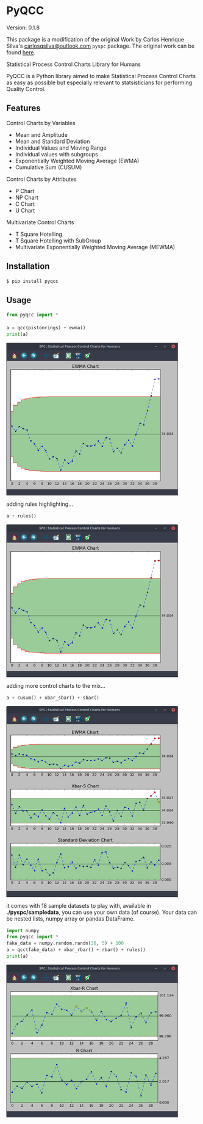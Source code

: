 # PyQCC
Version: 0.1.8  

This package is a modification of the original Work by Carlos Henrique Silva's <carlosqsilva@outlook.com> `pyspc` package. The original work can be found [here](https://github.com/carlosqsilva/pyspc). 

Statistical Process Control Charts Library for Humans

PyQCC is a Python library aimed to make Statistical Process Control Charts as easy as possible but especially relevant to statsisticians for performing Quality Control.

## Features

Control Charts by Variables
* Mean and Amplitude
* Mean and Standard Deviation
* Individual Values and Moving Range
* Individual values with subgroups
* Exponentially Weighted Moving Average (EWMA)
* Cumulative Sum (CUSUM)

Control Charts by Attributes
* P Chart
* NP Chart
* C Chart
* U Chart

Multivariate Control Charts
* T Square Hotelling
* T Square Hotelling with SubGroup
* Multivariate Exponentially Weighted Moving Average (MEWMA)

## Installation
```bash
$ pip install pyqcc
```

## Usage
```python
from pyqcc import *

a = qcc(pistonrings) + ewma()
print(a)
```
<img src="https://github.com/jeub/pyqcc/blob/main/screenshots/1-screen.png" align="center" height="400" width="450">

adding rules highlighting...
```python
a + rules()
```

<img src="https://github.com/jeub/pyqcc/blob/main/screenshots/2-screen.png" align="center" height="400" width="450">

adding more control charts to the mix...
```python
a + cusum() + xbar_sbar() + sbar()
``` 

<img src="https://github.com/jeub/pyqcc/blob/main/screenshots/3-screen.png" align="center" height="500" width="450">

it comes with 18 sample datasets to play with, available in **./pyspc/sampledata**, you can use your own data (of course). Your data can be nested lists, numpy array or pandas DataFrame.
```python
import numpy
from pyqcc import *
fake_data = numpy.random.randn(30, 5) + 100
a = qcc(fake_data) + xbar_rbar() + rbar() + rules()
print(a)
```

<img src="https://github.com/jeub/pyqcc/blob/main/screenshots/5-screen.png" align="center" height="400" width="450">
